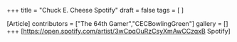+++
title = "Chuck E. Cheese Spotify"
draft = false
tags = [ ]

[Article]
contributors = ["The 64th Gamer","CECBowlingGreen"]
gallery = []
+++
[https://open.spotify.com/artist/3wCpqOuRzCsyXmAwCCzqxB Spotify]